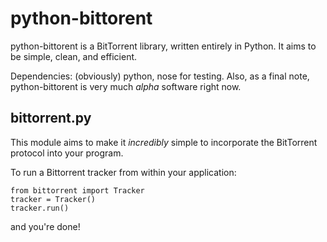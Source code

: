 python-bittorent
================

python-bittorent is a BitTorrent library, written entirely in Python.
It aims to be simple, clean, and efficient.

Dependencies: (obviously) python, nose for testing.
Also, as a final note, python-bittorent is very much *alpha* software right now.

bittorrent.py
-------------

This module aims to make it *incredibly* simple to incorporate the BitTorrent protocol into your program.

To run a Bittorrent tracker from within your application:


    from bittorrent import Tracker
    tracker = Tracker()
    tracker.run()

and you're done!